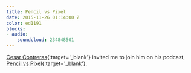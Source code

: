 ```yaml
---
title: Pencil vs Pixel
date: 2015-11-26 01:14:00 Z
color: ed1191
blocks:
- audio:
    soundcloud: 234848501
---
```

[Cesar Contreras](https://twitter.com/pencilvspixel){:target='_blank'} invited me to join him on his podcast, [Pencil vs Pixel](http://pencilvspixel.com){:target='_blank'}.